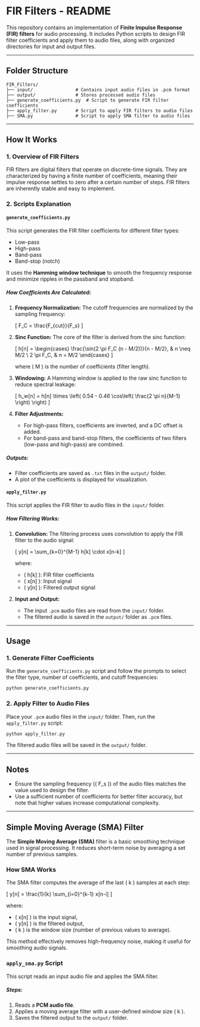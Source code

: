 # FIR Filters - README

This repository contains an implementation of **Finite Impulse Response (FIR) filters** for audio processing. It includes Python scripts to design FIR filter coefficients and apply them to audio files, along with organized directories for input and output files.

---

## **Folder Structure**

```
FIR_Filters/
├── input/                # Contains input audio files in .pcm format
├── output/               # Stores processed audio files
├── generate_coefficients.py  # Script to generate FIR filter coefficients
├── apply_filter.py       # Script to apply FIR filters to audio files
├── SMA.py                # Script to apply SMA filter to audio files
```

---

## **How It Works**

### 1. **Overview of FIR Filters**
FIR filters are digital filters that operate on discrete-time signals. They are characterized by having a finite number of coefficients, meaning their impulse response settles to zero after a certain number of steps. FIR filters are inherently stable and easy to implement.

### 2. **Scripts Explanation**

#### **`generate_coefficients.py`**
This script generates the FIR filter coefficients for different filter types:
- Low-pass
- High-pass
- Band-pass
- Band-stop (notch)

It uses the **Hamming window technique** to smooth the frequency response and minimize ripples in the passband and stopband.

##### **How Coefficients Are Calculated:**
1. **Frequency Normalization:**
   The cutoff frequencies are normalized by the sampling frequency:
   
   \[
   F_C = \frac{F_{cut}}{F_s}
   \]
   
2. **Sinc Function:**
   The core of the filter is derived from the sinc function:
   
   \[
   h[n] = 
   \begin{cases} 
   \frac{\sin(2 \pi F_C (n - M/2))}{n - M/2}, & n \neq M/2 \\ 
   2 \pi F_C, & n = M/2 
   \end{cases}
   \]
   
   where \( M \) is the number of coefficients (filter length).

3. **Windowing:**
   A Hamming window is applied to the raw sinc function to reduce spectral leakage:
   
   \[
   h_w[n] = h[n] \times \left( 0.54 - 0.46 \cos\left( \frac{2 \pi n}{M-1} \right) \right)
   \]

4. **Filter Adjustments:**
   - For high-pass filters, coefficients are inverted, and a DC offset is added.
   - For band-pass and band-stop filters, the coefficients of two filters (low-pass and high-pass) are combined.

##### **Outputs:**
- Filter coefficients are saved as `.txt` files in the `output/` folder.
- A plot of the coefficients is displayed for visualization.

#### **`apply_filter.py`**
This script applies the FIR filter to audio files in the `input/` folder.

##### **How Filtering Works:**
1. **Convolution:**
   The filtering process uses convolution to apply the FIR filter to the audio signal:
   
   \[
   y[n] = \sum_{k=0}^{M-1} h[k] \cdot x[n-k]
   \]
   
   where:
   - \( h[k] \): FIR filter coefficients
   - \( x[n] \): Input signal
   - \( y[n] \): Filtered output signal

2. **Input and Output:**
   - The input `.pcm` audio files are read from the `input/` folder.
   - The filtered audio is saved in the `output/` folder as `.pcm` files.

---

## **Usage**

### **1. Generate Filter Coefficients**
Run the `generate_coefficients.py` script and follow the prompts to select the filter type, number of coefficients, and cutoff frequencies:

```bash
python generate_coefficients.py
```

### **2. Apply Filter to Audio Files**
Place your `.pcm` audio files in the `input/` folder. Then, run the `apply_filter.py` script:

```bash
python apply_filter.py
```
The filtered audio files will be saved in the `output/` folder.

---

## **Notes**
- Ensure the sampling frequency (\( F_s \)) of the audio files matches the value used to design the filter.
- Use a sufficient number of coefficients for better filter accuracy, but note that higher values increase computational complexity.

---

## **Simple Moving Average (SMA) Filter**
The **Simple Moving Average (SMA)** filter is a basic smoothing technique used in signal processing. It reduces short-term noise by averaging a set number of previous samples.

### **How SMA Works**
The SMA filter computes the average of the last \( k \) samples at each step:

\[
y[n] = \frac{1}{k} \sum_{i=0}^{k-1} x[n-i]
\]

where:
- \( x[n] \) is the input signal,
- \( y[n] \) is the filtered output,
- \( k \) is the window size (number of previous values to average).

This method effectively removes high-frequency noise, making it useful for smoothing audio signals.

### **`apply_sma.py` Script**
This script reads an input audio file and applies the SMA filter.

##### **Steps:**
1. Reads a **PCM audio file**.
2. Applies a moving average filter with a user-defined window size \( k \).
3. Saves the filtered output to the `output/` folder.

